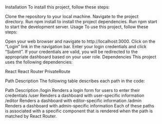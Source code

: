 Installation
To install this project, follow these steps:

Clone the repository to your local machine.
Navigate to the project directory.
Run npm install to install the project dependencies.
Run npm start to start the development server.
Usage
To use this project, follow these steps:

Open your web browser and navigate to http://localhost:3000.
Click on the “Login” link in the navigation bar.
Enter your login credentials and click “Submit”.
If your credentials are valid, you will be redirected to the appropriate dashboard based on your user role.
Dependencies
This project uses the following dependencies:

React
React Router
PrivateRoute

Path Description
The following table describes each path in the code:

Path	Description
/login	Renders a login form for users to enter their credentials
/user	Renders a dashboard with user-specific information
/editor	Renders a dashboard with editor-specific information
/admin	Renders a dashboard with admin-specific information
Each of these paths is associated with a specific component that is rendered when the path is matched by React Router.
